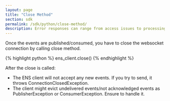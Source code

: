 ```yaml
---
layout: page
title: "Close Method"
section: sdk
permalink: /sdk/python/close-method/
description: Error responses can range from access issues to processing. This table provides a listing of common errors and potential causes.
---
```


Once the events are published/consumed, you have to close the websocket connection by calling close method.

{% highlight python %}
ens_client.close()
{% endhighlight %}

After the close is called:

* The ENS client will not accept any new events. If you try to send, it throws ConnectionClosedException. 
* The client might evict undelivered events/not acknowledged events as PublisherException or ConsumerException. Ensure to handle it.